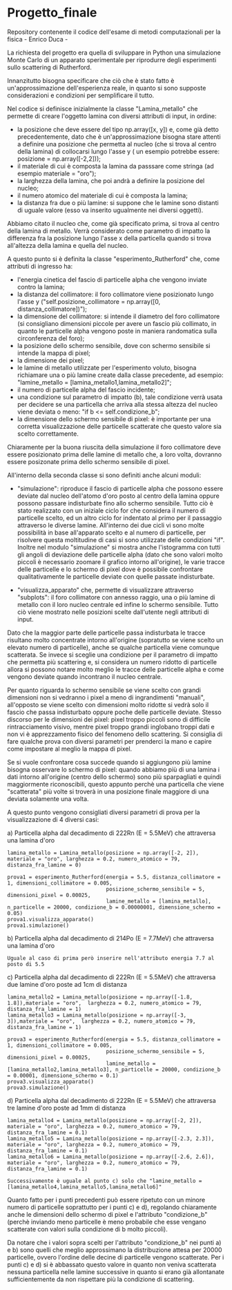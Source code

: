 # Progetto_finale
Repository contenente il codice dell'esame di metodi computazionali per la fisica - Enrico Duca -

La richiesta del progetto era quella di sviluppare in Python una simulazione Monte Carlo di un apparato sperimentale per riprodurre degli esperimenti sullo scattering di Rutherford.

Innanzitutto bisogna specificare che ciò che è stato fatto è un'approssimazione dell'esperienza reale, in quanto si sono supposte considerazioni e condizioni per semplificare il tutto.

Nel codice si definisce inizialmente la classe  "Lamina_metallo" che permette di creare l'oggetto lamina con diversi attributi di input, in ordine: 
- la posizione che deve essere del tipo np.array([x, y]) e, come già detto precedentemente, dato che è un'approssimazione bisogna stare attenti a definire una posizione che permetta al nucleo (che si trova al centro della lamina) di collocarsi lungo l'asse y ( un esempio potrebbe essere: posizione = np.array([-2,2]));
- il materiale di cui è composta la lamina da passsare come stringa (ad esempio materiale = "oro");
- la larghezza della lamina, che poi andrà a definire la posizione del nucleo;
- il numero atomico del materiale di cui è composta la lamina;
- la distanza fra due o più lamine: si suppone che le lamine sono distanti di uguale valore (esso va inserito ugualmente nei diversi oggetti).

Abbiamo citato il nucleo che, come già specificato prima, si trova al centro della lamina di metallo. Verrà considerato come parametro di impatto la differenza fra la posizione lungo l'asse x della particella quando si trova all'altezza della lamina e quella del nucleo.

A questo punto si è definita la classe "esperimento_Rutherford" che, come attributi di ingresso ha:

- l'energia cinetica del fascio di particelle alpha che vengono inviate contro la lamina;
- la distanza del collimatore: il foro collimatore viene posizionato lungo l'asse y ("self.posizione_collimatore = np.array([0, distanza_collimatore])");
- la dimensione del collimatore: si intende il diametro del foro collimatore (si consigliano dimensioni piccole per avere un fascio più collimato, in quanto le particelle alpha vengono poste in maniera randomatica sulla circonferenza del foro);
- la posizione dello schermo sensibile, dove con schermo sensibile si intende la mappa di pixel;
- la dimensione dei pixel;
- le lamine di metallo utilizzate per l'esperimento voluto, bisogna richiamare una o più lamine create dalla classe precedente, ad esempio: "lamine_metallo = [lamina_metallo1,lamina_metallo2]";
- il numero di particelle alpha del fascio incidente;
- una condizione sul parametro di impatto (b), tale condizione verrà usata per decidere se una particella che arriva alla stessa altezza del nucleo viene deviata o meno: "if b <= self.condizione_b";
- la dimensione dello schermo sensibile di pixel: è importante per una corretta visualizzazione delle particelle scatterate che questo valore sia scelto correttamente.

Chiaramente per la buona riuscita della simulazione il foro collimatore deve essere posizionato prima delle lamine di metallo che, a loro volta, dovranno essere posizonate prima dello schermo sensibile di pixel.


All'interno della seconda classe si sono definiti anche alcuni moduli:

- "simulazione": riproduce il fascio di particelle alpha che possono essere deviate dal nucleo dell'atomo d'oro posto al centro della lamina oppure possono passare indisturbate fino allo schermo sensibile. Tutto ciò è stato realizzato con un iniziale ciclo for che considera il numero di particelle scelto, ed un altro ciclo for indentato al primo per il passaggio attraverso le diverse lamine. All'interno dei due cicli vi sono molte possibilità in base all'apparato scelto e al numero di particelle, per risolvere questa moltitudine di casi si sono utilizzate delle condizioni "if". Inoltre nel modulo "simulazione" si mostra anche l'istogramma con tutti gli angoli di deviazione delle particelle alpha (dato che sono valori molto piccoli è necessario zoomare il grafico intorno all'origine), le varie tracce delle particelle e lo schermo di pixel dove è possibile confrontare qualitativamente le particelle deviate con quelle passate indisturbate.

- "visualizza_apparato" che, permette di visualizzare attraverso "subplots": il foro collimatore con annesso raggio, una o più lamine di  metallo con il loro nucleo centrale ed infine lo schermo sensibile. Tutto ciò viene mostrato nelle posizioni scelte dall'utente negli attributi di input.

Dato che la maggior parte delle particelle passa indisturbata le tracce risultano molto concentrate intorno all'origine (sopratutto se viene scelto un elevato numero di particelle), anche se qualche particella viene comunque scatterata.
Se invece si sceglie una condizione per il parametro di impatto che permetta più scattering e, si considera un numero ridotto di particelle allora si possono notare molto meglio le tracce delle particelle alpha e come vengono deviate quando incontrano il nucleo centrale.


Per quanto riguarda lo schermo sensibile se viene scelto con grandi dimensioni non si vedranno i pixel a meno di ingrandimenti "manuali", all'opposto se viene scelto con dimensioni molto ridotte si vedrà solo il fascio che passa indisturbato oppure poche delle particelle deviate.
Stesso discorso per le dimensioni dei pixel: pixel troppo piccoli sono di difficile rintracciamento visivo, mentre pixel troppo grandi inglobano troppi dati e non vi è apprezzamento fisico del fenomeno dello scattering.
Si consiglia di fare qualche prova con diversi parametri per prenderci la mano e capire come impostare al meglio la mappa di pixel.

Se si vuole confrontare cosa succede quando si aggiungono più lamine bisogna osservare lo schermo di pixel: quando abbiamo più di una lamina i dati intorno all'origine (centro dello schermo) sono più sparpagliati e quindi maggiormente riconoscibili, questo appunto perchè una particella che viene "scatterata" più volte si troverà in una posizione finale maggiore di una deviata solamente una volta.

A questo punto vengono consigliati diversi parametri di prova per la visualizzazione di 4 diversi casi:

a) Particella alpha dal decadimento di 222Rn (E = 5.5MeV) che attraversa una lamina d'oro

    lamina_metallo = Lamina_metallo(posizione = np.array([-2, 2]), materiale = "oro", larghezza = 0.2, numero_atomico = 79, distanza_fra_lamine = 0)

    prova1 = esperimento_Rutherford(energia = 5.5, distanza_collimatore = 1, dimensioni_collimatore = 0.005,
                                    posizione_schermo_sensibile = 5,  dimensioni_pixel = 0.00025,
                                    lamine_metallo = [lamina_metallo], n_particelle = 20000, condizione_b = 0.00000001, dimensione_schermo = 0.05)
    prova1.visualizza_apparato()
    prova1.simulazione()

b) Particella alpha dal decadimento di 214Po (E = 7.7MeV) che attraversa una lamina d'oro

    Uguale al caso di prima però inserire nell'attributo energia 7.7 al posto di 5.5

c) Particella alpha dal decadimento di 222Rn (E = 5.5MeV) che attraversa due lamine d'oro poste ad 1cm di distanza

    lamina_metallo2 = Lamina_metallo(posizione = np.array([-1.8, 1.8]),materiale = "oro",  larghezza = 0.2, numero_atomico = 79, distanza_fra_lamine = 1)
    lamina_metallo3 = Lamina_metallo(posizione = np.array([-3, 3]),materiale = "oro",  larghezza = 0.2, numero_atomico = 79, distanza_fra_lamine = 1)

    prova3 = esperimento_Rutherford(energia = 5.5, distanza_collimatore = 1, dimensioni_collimatore = 0.005,
                                    posizione_schermo_sensibile = 5, dimensioni_pixel = 0.00025,
                                    lamine_metallo = [lamina_metallo2,lamina_metallo3], n_particelle = 20000, condizione_b = 0.00001, dimensione_schermo = 0.1)
    prova3.visualizza_apparato()
    prova3.simulazione()

d) Particella alpha dal decadimento di 222Rn (E = 5.5MeV) che attraversa tre lamine d'oro poste ad 1mm di distanza

    lamina_metallo4 = Lamina_metallo(posizione = np.array([-2, 2]), materiale = "oro", larghezza = 0.2, numero_atomico = 79, distanza_fra_lamine = 0.1)
    lamina_metallo5 = Lamina_metallo(posizione = np.array([-2.3, 2.3]), materiale = "oro", larghezza = 0.2, numero_atomico = 79, distanza_fra_lamine = 0.1)
    lamina_metallo6 = Lamina_metallo(posizione = np.array([-2.6, 2.6]), materiale = "oro", larghezza = 0.2, numero_atomico = 79, distanza_fra_lamine = 0.1)

    Successivamente è uguale al punto c) solo che "lamine_metallo = [lamina_metallo4,lamina_metallo5,lamina_metallo6]"


Quanto fatto per i punti precedenti può essere ripetuto con un minore numero di particelle soprattutto per i punti c) e d), regolando chiaramente anche le dimensioni dello schermo di pixel e l'attributo "condizione_b" (perchè inviando meno particelle è meno probabile che esse vengano scatterate con valori sulla condizione di b molto piccoli).

Da notare che i valori sopra scelti per l'attributo "condizione_b" nei punti a) e b) sono quelli che meglio approssimano la distribuzione attesa per 20000 particelle, ovvero l'ordine delle decine di particelle vengono scatterate.
Per i punti c) e d) si è abbassato questo valore in quanto non veniva scatterata nessuna particella nelle lamine successive in quanto si erano già allontanate sufficientemente da non rispettare più la condizione di scattering.